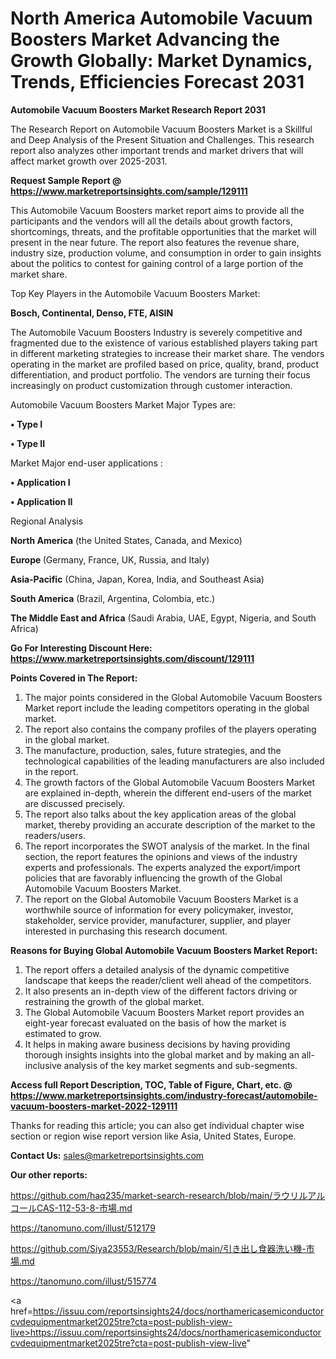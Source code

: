 # North America Automobile Vacuum Boosters Market Advancing the Growth Globally: Market Dynamics, Trends, Efficiencies Forecast 2031

<strong>Automobile Vacuum Boosters Market Research Report 2031</strong>

The Research Report on Automobile Vacuum Boosters Market is a Skillful and Deep Analysis of the Present Situation and Challenges. This research report also analyzes other important trends and market drivers that will affect market growth over 2025-2031.

<strong>Request Sample Report @ <a href=https://www.marketreportsinsights.com/sample/129111>https://www.marketreportsinsights.com/sample/129111</a></strong>

This Automobile Vacuum Boosters market report aims to provide all the participants and the vendors will all the details about growth factors, shortcomings, threats, and the profitable opportunities that the market will present in the near future. The report also features the revenue share, industry size, production volume, and consumption in order to gain insights about the politics to contest for gaining control of a large portion of the market share.

Top Key Players in the Automobile Vacuum Boosters Market:

<strong>Bosch, Continental, Denso, FTE, AISIN</strong>

The Automobile Vacuum Boosters Industry is severely competitive and fragmented due to the existence of various established players taking part in different marketing strategies to increase their market share. The vendors operating in the market are profiled based on price, quality, brand, product differentiation, and product portfolio. The vendors are turning their focus increasingly on product customization through customer interaction.

Automobile Vacuum Boosters Market Major Types are:

<strong>• Type I

• Type II</strong>

Market Major end-user applications :

<strong>• Application I

• Application II</strong>

Regional Analysis

</u><strong><b>North America</b></strong> (the United States, Canada, and Mexico)

<strong><b>Europe </b></strong>(Germany, France, UK, Russia, and Italy)

<strong><b>Asia-Pacific</b></strong> (China, Japan, Korea, India, and Southeast Asia)

<strong><b>South America</b></strong> (Brazil, Argentina, Colombia, etc.)

<strong><b>The Middle East and Africa</b></strong> (Saudi Arabia, UAE, Egypt, Nigeria, and South Africa)

<strong>Go For Interesting Discount Here: <a href=https://www.marketreportsinsights.com/discount/129111>https://www.marketreportsinsights.com/discount/129111</a></strong>

<strong>Points Covered in The Report:</strong>
<ol>
  <li>The major points considered in the Global Automobile Vacuum Boosters Market report include the leading competitors operating in the global market.</li>
  <li>The report also contains the company profiles of the players operating in the global market.</li>
  <li>The manufacture, production, sales, future strategies, and the technological capabilities of the leading manufacturers are also included in the report.</li>
  <li>The growth factors of the Global Automobile Vacuum Boosters Market are explained in-depth, wherein the different end-users of the market are discussed precisely.</li>
  <li>The report also talks about the key application areas of the global market, thereby providing an accurate description of the market to the readers/users.</li>
  <li>The report incorporates the SWOT analysis of the market. In the final section, the report features the opinions and views of the industry experts and professionals. The experts analyzed the export/import policies that are favorably influencing the growth of the Global Automobile Vacuum Boosters Market.</li>
  <li>The report on the Global Automobile Vacuum Boosters Market is a worthwhile source of information for every policymaker, investor, stakeholder, service provider, manufacturer, supplier, and player interested in purchasing this research document.</li>
</ol>
<strong>Reasons for Buying Global Automobile Vacuum Boosters Market Report:</strong>

<ol>
  <li>The report offers a detailed analysis of the dynamic competitive landscape that keeps the reader/client well ahead of the competitors.</li>
  <li>It also presents an in-depth view of the different factors driving or restraining the growth of the global market.</li>
  <li>The Global Automobile Vacuum Boosters Market report provides an eight-year forecast evaluated on the basis of how the market is estimated to grow.</li>
  <li>It helps in making aware business decisions by having providing thorough insights insights into the global market and by making an all-inclusive analysis of the key market segments and sub-segments.</li>
</ol>
<strong>Access full Report Description, TOC, Table of Figure, Chart, etc. @ <a href=https://www.marketreportsinsights.com/industry-forecast/automobile-vacuum-boosters-market-2022-129111>https://www.marketreportsinsights.com/industry-forecast/automobile-vacuum-boosters-market-2022-129111</a></strong>


Thanks for reading this article; you can also get individual chapter wise section or region wise report version like Asia, United States, Europe.

<strong>Contact Us:</strong>
sales@marketreportsinsights.com

<strong>Our other reports:</strong>

<a href=https://github.com/haq235/market-search-research/blob/main/ラウリルアルコールCAS-112-53-8-市場.md>https://github.com/haq235/market-search-research/blob/main/ラウリルアルコールCAS-112-53-8-市場.md</a>

<a href=https://tanomuno.com/illust/512179>https://tanomuno.com/illust/512179</a>

<a href=https://github.com/Siya23553/Research/blob/main/引き出し食器洗い機-市場.md>https://github.com/Siya23553/Research/blob/main/引き出し食器洗い機-市場.md</a>

<a href=https://tanomuno.com/illust/515774>https://tanomuno.com/illust/515774</a>

<a href=https://issuu.com/reportsinsights24/docs/northamericasemiconductorcvdequipmentmarket2025tre?cta=post-publish-view-live>https://issuu.com/reportsinsights24/docs/northamericasemiconductorcvdequipmentmarket2025tre?cta=post-publish-view-live</a>"
